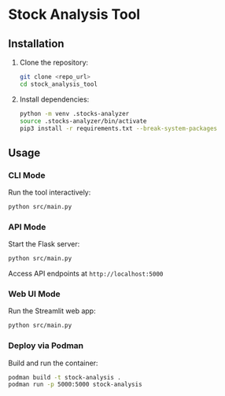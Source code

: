 # Stock Analysis Tool

## Installation
1. Clone the repository:
   ```sh
   git clone <repo_url>
   cd stock_analysis_tool
   ```
2. Install dependencies:
   ```sh
   python -m venv .stocks-analyzer
   source .stocks-analyzer/bin/activate
   pip3 install -r requirements.txt --break-system-packages
   ```

## Usage
### CLI Mode
Run the tool interactively:
```sh
python src/main.py
```

### API Mode
Start the Flask server:
```sh
python src/main.py
```
Access API endpoints at `http://localhost:5000`

### Web UI Mode
Run the Streamlit web app:
```sh
python src/main.py
```

### Deploy via Podman
Build and run the container:
```sh
podman build -t stock-analysis .
podman run -p 5000:5000 stock-analysis
```